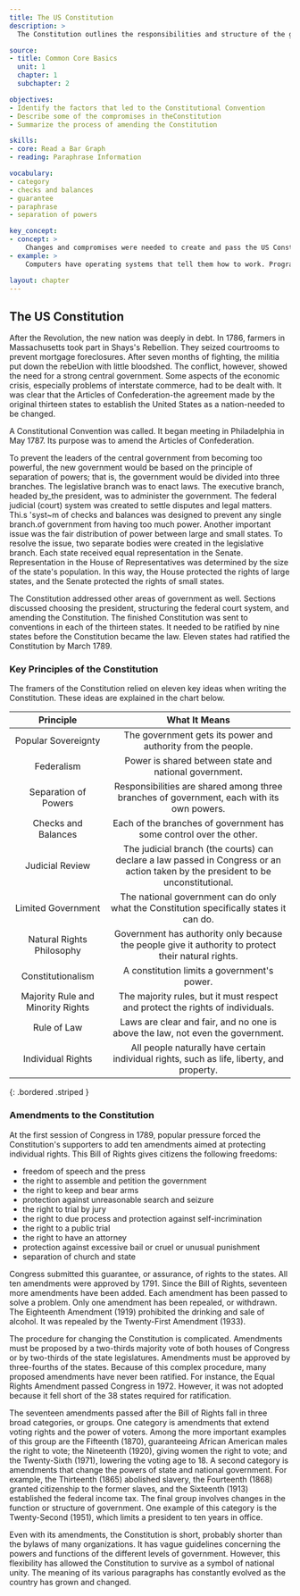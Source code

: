 ```yaml
---
title: The US Constitution
description: >
  The Constitution outlines the responsibilities and structure of the government. It also describes the rights of citizens. The Constitution can be changed, but changes have been made only a few times in more than two hundred years.

source:
- title: Common Core Basics
  unit: 1
  chapter: 1
  subchapter: 2

objectives:
- Identify the factors that led to the Constitutional Convention
- Describe some of the compromises in theConstitution
- Summarize the process of amending the Constitution

skills:
- core: Read a Bar Graph
- reading: Paraphrase Information

vocabulary:
- category
- checks and balances
- guarantee
- paraphrase
- separation of powers

key_concept:
- concept: >
    Changes and compromises were needed to create and pass the US Constitution.
- example: >
    Computers have operating systems that tell them how to work. Programmers update the operating systems as they make improvements and see features that need to be changed. In a similar way, governments rely on operating systems. The United States tried one system that had several bugs in it. Then legislators made changes to the documents that defined the government. In this way, the system became more effective.

layout: chapter
---
```

## The US Constitution

After the Revolution, the new nation was deeply in debt. In 1786, farmers in Massachusetts took part in Shays's Rebellion. They seized courtrooms to prevent mortgage foreclosures. After seven months of fighting, the militia put down the rebeUion with little bloodshed. The conflict, however, showed the need for a strong central government. Some aspects of the economic crisis, especially problems of interstate commerce, had to be dealt with. It was clear that the Articles of Confederation-the agreement made by the original thirteen states to establish the United States as a nation-needed to be changed.

A Constitutional Convention was called. It began meeting in Philadelphia in May 1787. Its purpose was to amend the Articles of Confederation.

To prevent the leaders of the central government from becoming too powerful, the new government would be based on the principle of separation of powers; that is, the government would be divided into three branches. The legislative branch was to enact laws. The executive branch, headed by_the president, was to administer the government. The federal judicial (court) system was created to settle disputes and legal matters. Thi.s 'syst~m of checks and balances was designed to prevent any single branch.of government from having too much power. Another important issue was the fair distribution of power between large and small states. To resolve the issue, two separate bodies were created in the legislative branch. Each state received equal representation in the Senate. Representation in the House of Representatives was determined by the size of the state's population. In this way, the House protected the rights of large states, and the Senate protected the rights of small states.

The Constitution addressed other areas of government as well. Sections discussed choosing the president, structuring the federal court system, and amending the Constitution. The finished Constitution was sent to conventions in each of the thirteen states. It needed to be ratified by nine states before the Constitution became the law. Eleven states had ratified the Constitution by March 1789.

### Key Principles of the Constitution

The framers of the Constitution relied on eleven key ideas when writing the Constitution. These ideas are explained in the chart below.

| Principle | What It Means |
|:-:|:-:|
| Popular Sovereignty | The government gets its power and authority from the people. |
| Federalism | Power is shared between state and national government. |
| Separation of Powers | Responsibilities are shared among three branches of government, each with its own powers. |
| Checks and Balances | Each of the branches of government has some control over the other. |
| Judicial Review | The judicial branch (the courts) can declare a law passed in Congress or an action taken by the president to be unconstitutional. |
| Limited Government | The national government can do only what the Constitution specifically states it can do. |
| Natural Rights Philosophy | Government has authority only because the people give it authority to protect their natural rights. |
| Constitutionalism | A constitution limits a government's power. |
| Majority Rule and Minority Rights | The majority rules, but it must respect and protect the rights of individuals. |
| Rule of Law | Laws are clear and fair, and no one is above the law, not even the government. |
| Individual Rights | All people naturally have certain individual rights, such as life, liberty, and property. |
{: .bordered .striped }

### Amendments to the Constitution
At the first session of Congress in 1789, popular pressure forced the Constitution's supporters to add ten amendments aimed at protecting individual rights. This Bill of Rights gives citizens the following freedoms:

  * freedom of speech and the press
  * the right to assemble and petition the government
  * the right to keep and bear arms
  * protection against unreasonable search and seizure
  * the right to trial by jury
  * the right to due process and protection against self-incrimination
  * the right to a public trial
  * the right to have an attorney
  * protection against excessive bail or cruel or unusual punishment
  * separation of church and state
  
Congress submitted this guarantee, or assurance, of rights to the states. All ten amendments were approved by 1791. Since the Bill of Rights, seventeen more amendments have been added. Each amendment has been passed to solve a problem. Only one amendment has been repealed, or withdrawn. The Eighteenth Amendment (1919) prohibited the drinking and sale of alcohol. It was repealed by the Twenty-First Amendment (1933).

The procedure for changing the Constitution is complicated. Amendments must be proposed by a two-thirds majority vote of both houses of Congress or by two-thirds of the state legislatures. Amendments must be approved by three-fourths of the states. Because of this complex procedure, many proposed amendments have never been ratified. For instance, the Equal Rights Amendment passed Congress in 1972. However, it was not adopted because it fell short of the 38 states required for ratification.

The seventeen amendments passed after the Bill of Rights fall in three broad categories, or groups. One category is amendments that extend voting rights and the power of voters. Among the more important examples of this group are the Fifteenth (1870), guaranteeing African American males the right to vote; the Nineteenth (1920), giving women the right to vote; and the Twenty-Sixth (1971), lowering the voting age to 18. A second category is amendments that change the powers of state and national government. For example, the Thirteenth (1865) abolished slavery, the Fourteenth (1868) granted citizenship to the former slaves, and the Sixteenth (1913) established the federal income tax. The final group involves changes in the function or structure of government. One example of this category is the Twenty-Second (1951), which limits a president to ten years in office.

Even with its amendments, the Constitution is short, probably shorter than the bylaws of many organizations. It has vague guidelines concerning the powers and functions of the different levels of government. However, this flexibility has allowed the Constitution to survive as a symbol of national unity. The meaning of its various paragraphs has constantly evolved as the country has grown and changed.